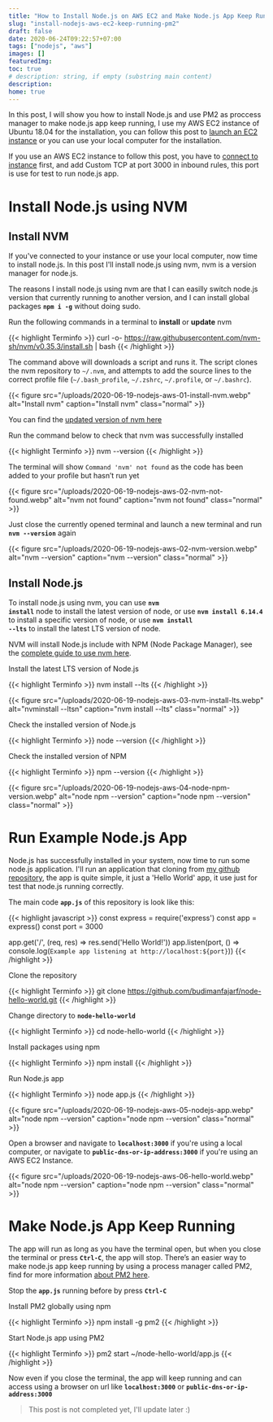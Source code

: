 ```yaml
---
title: "How to Install Node.js on AWS EC2 and Make Node.js App Keep Running"
slug: "install-nodejs-aws-ec2-keep-running-pm2"
draft: false
date: 2020-06-24T09:22:57+07:00
tags: ["nodejs", "aws"]
images: []
featuredImg:
toc: true
# description: string, if empty (substring main content)
description:
home: true
---
```

In this post, I will show you how to install Node.js and use PM2 as proccess manager to make node.js app keep running, I use my AWS EC2 instance of Ubuntu 18.04 for the installation, you can follow this post to [launch an EC2 instance](/2020/06/launch-amazon-ec2-instance-ubuntu-server-18-04/ "Launch EC2 Instance") or you can use your local computer for the installation.

If you use an AWS EC2 instance to follow this post, you have to [connect to instance](/2020/06/connect-aws-ec2-remote-ssh/ "Connect to EC2 Instance") first, and add Custom TCP at port 3000 in inbound rules, this port is use for test to run node.js app.

# Install Node.js using NVM

## Install NVM

If you've connected to your instance or use your local computer, now time to install node.js. In this post I'll install node.js using nvm, nvm is a version manager for node.js.

The reasons I install node.js using nvm are that I can easilly switch node.js version that currently running to another version, and I can install global packages <code>**npm i -g**</code> without doing sudo.

Run the following commands in a terminal to **install** or **update** nvm

{{< highlight Terminfo >}}
curl -o- https://raw.githubusercontent.com/nvm-sh/nvm/v0.35.3/install.sh | bash
{{< /highlight >}}

The command above will downloads a script and runs it. The script clones the nvm repository to <code>~/.nvm</code>, and attempts to add the source lines to the correct profile file (<code>~/.bash_profile</code>, <code>~/.zshrc</code>, <code>~/.profile</code>, or <code>~/.bashrc</code>).

{{< figure src="/uploads/2020-06-19-nodejs-aws-01-install-nvm.webp" alt="Install nvm" caption="Install nvm" class="normal" >}}

You can find the [updated version of nvm here](https://github.com/nvm-sh/nvm "github nvm")

Run the command below to check that nvm was successfully installed

{{< highlight Terminfo >}}
nvm --version
{{< /highlight >}}

The terminal will show <code>Command 'nvm' not found</code> as the code has been added to your profile but hasn’t run yet

{{< figure src="/uploads/2020-06-19-nodejs-aws-02-nvm-not-found.webp" alt="nvm not found" caption="nvm not found" class="normal" >}}

Just close the currently opened terminal and launch a new terminal and run <code>**nvm --version**</code> again

{{< figure src="/uploads/2020-06-19-nodejs-aws-02-nvm-version.webp" alt="nvm --version" caption="nvm --version" class="normal" >}}

## Install Node.js

To install node.js using nvm, you can use <code>**nvm install**</code> node to install the latest version of node, or use <code>**nvm install 6.14.4**</code> to install a specific version of node, or use <code>**nvm install --lts**</code> to install the latest LTS version of node. 

NVM will install Node.js include with NPM (Node Package Manager), see the [complete guide to use nvm here](https://github.com/nvm-sh/nvm, "github nvm").

Install the latest LTS version of Node.js

{{< highlight Terminfo >}}
nvm install --lts
{{< /highlight >}}

{{< figure src="/uploads/2020-06-19-nodejs-aws-03-nvm-install-lts.webp" alt="nvminstall --ltsn" caption="nvm install --lts" class="normal" >}}

Check the installed version of Node.js

{{< highlight Terminfo >}}
node --version
{{< /highlight >}}

Check the installed version of NPM

{{< highlight Terminfo >}}
npm --version
{{< /highlight >}}


{{< figure src="/uploads/2020-06-19-nodejs-aws-04-node-npm-version.webp" alt="node npm --version" caption="node npm --version" class="normal" >}}


# Run Example Node.js App

Node.js has successfully installed in your system, now time to run some node.js application. I'll run an application that cloning from [my github repository](https://github.com/budimanfajarf/node-hello-world "budimanfajarf hello-world"), the app is quite simple, it just a 'Hello World' app, it use just for test that node.js running correctly.

The main code <code>**app.js**</code> of this repository is look like this:

{{< highlight javascript >}}
const express = require('express')
const app = express()
const port = 3000

app.get('/', (req, res) => res.send('Hello World!'))
app.listen(port, () => console.log(`Example app listening at http://localhost:${port}`))
{{< /highlight >}}

Clone the repository

{{< highlight Terminfo >}}
git clone https://github.com/budimanfajarf/node-hello-world.git
{{< /highlight >}}

Change directory to <code>**node-hello-world**</code>

{{< highlight Terminfo >}}
cd node-hello-world
{{< /highlight >}}

Install packages using npm

{{< highlight Terminfo >}}
npm install
{{< /highlight >}}

Run Node.js app

{{< highlight Terminfo >}}
node app.js
{{< /highlight >}}

{{< figure src="/uploads/2020-06-19-nodejs-aws-05-nodejs-app.webp" alt="node npm --version" caption="node npm --version" class="normal" >}}

Open a browser and navigate to <code>**localhost:3000**</code> if you're using a local computer, or navigate to <code>**public-dns-or-ip-address:3000**</code> if you're using an AWS EC2 Instance.

{{< figure src="/uploads/2020-06-19-nodejs-aws-06-hello-world.webp" alt="node npm --version" caption="node npm --version" class="normal" >}}

# Make Node.js App Keep Running

The app will run as long as you have the terminal open, but when you close the terminal or press <code>**Ctrl-C**</code>, the app will stop. There’s an easier way to make node.js app keep running by using a process manager called PM2, find for more information [about PM2 here](https://www.npmjs.com/package/pm2 "NPM PM2").

Stop the <code>**app.js**</code> running before by press <code>**Ctrl-C**</code>

Install PM2 globally using npm

{{< highlight Terminfo >}}
npm install -g pm2
{{< /highlight >}}

Start Node.js app using PM2

{{< highlight Terminfo >}}
pm2 start ~/node-hello-world/app.js
{{< /highlight >}}

Now even if you close the terminal, the app will keep running and can access using a browser on url like <code>**localhost:3000**</code> or <code>**public-dns-or-ip-address:3000**</code>

> This post is not completed yet, I'll update later :)
